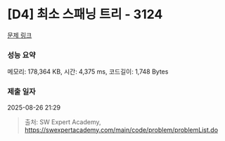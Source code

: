# [D4] 최소 스패닝 트리 - 3124 

[문제 링크](https://swexpertacademy.com/main/code/problem/problemDetail.do?contestProbId=AV_mSnmKUckDFAWb) 

### 성능 요약

메모리: 178,364 KB, 시간: 4,375 ms, 코드길이: 1,748 Bytes

### 제출 일자

2025-08-26 21:29



> 출처: SW Expert Academy, https://swexpertacademy.com/main/code/problem/problemList.do